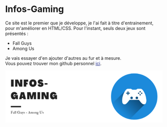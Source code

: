 # Infos-Gaming

Ce site est le premier que je développe, je l'ai fait à titre d'entrainement, 
pour m'améliorer en HTML/CSS. Pour l'instant, seuls deux jeux sont présentés :
- Fall Guys
- Among Us

Je vais essayer d'en ajouter d'autres au fur et à mesure.<br>
Vous pouvez trouver mon github personnel <a href="https://github.com/titi1000" style="color: #1f2988;">ici</a>.

<img src="images/Info-gaming.png">